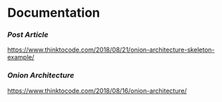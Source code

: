 # Documentation

### ***Post Article***
https://www.thinktocode.com/2018/08/21/onion-architecture-skeleton-example/

### ***Onion Architecture***
https://www.thinktocode.com/2018/08/16/onion-architecture/
